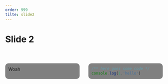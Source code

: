 ```yaml
---
order: 999
tilte: slide2
---
```

# Slide 2

<div class="split">

 Woah

 ```Typescript
 /** here goes some code */
 console.log(1,'hello')
 ```
</div>

<style> 
.split {
  display:grid;
  gap:2em;
  padding: 2em 0;
  grid-template-columns: 1fr 1fr;
}

.split > * {
  background-color:gray;
  border-radius:10px;
  padding:10px;
}
</style>
